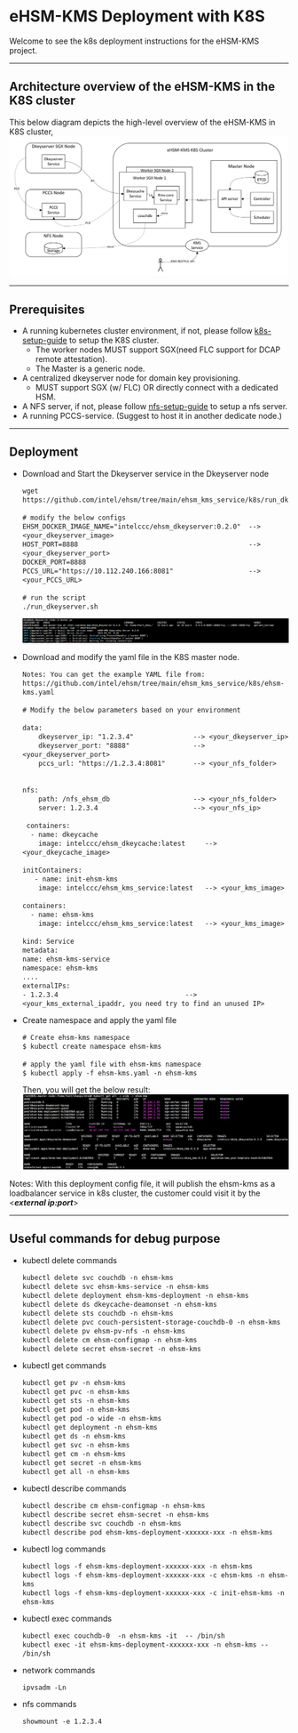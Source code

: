 # eHSM-KMS Deployment with K8S
Welcome to see the k8s deployment instructions for the eHSM-KMS project.

---

## Architecture overview of the eHSM-KMS in the K8S cluster
This below diagram depicts the high-level overview of the eHSM-KMS in K8S cluster,<br>
![ehsm-kms-in-k8s](./diagrams/ehsm-kms-in-k8s.PNG)

---

## Prerequisites
* A running kubernetes cluster environment, if not, please follow [k8s-setup-guide](k8s-setup-guide.md) to setup the K8S cluster.
    * The worker nodes MUST support SGX(need FLC support for DCAP remote attestation).
    * The Master is a generic node.
* A centralized dkeyserver node for domain key provisioning.
    * MUST support SGX (w/ FLC) OR directly connect with a dedicated HSM.
* A NFS server, if not, please follow [nfs-setup-guide](nfs-setup-guide.md) to setup a nfs server.
* A running PCCS-service. (Suggest to host it in another dedicate node.)

---

## Deployment
* Download and Start the Dkeyserver service in the Dkeyserver node

    ```Shell
    wget https://github.com/intel/ehsm/tree/main/ehsm_kms_service/k8s/run_dkeyserver.sh

    # modify the below configs
    EHSM_DOCKER_IMAGE_NAME="intelccc/ehsm_dkeyserver:0.2.0"  --> <your_dkeyserver_image>
    HOST_PORT=8888                                           --> <your_dkeyserver_port>
    DOCKER_PORT=8888
    PCCS_URL="https://10.112.240.166:8081"                   --> <your_PCCS_URL>

    # run the script
    ./run_dkeyserver.sh
    ```
    ![dkeyserver_status.png](./diagrams/dkeyserver_status.PNG)

* Download and modify the yaml file in the K8S master node.
    ```Shell
    Notes: You can get the example YAML file from:
    https://github.com/intel/ehsm/tree/main/ehsm_kms_service/k8s/ehsm-kms.yaml

    # Modify the below parameters based on your environment

    data:
        dkeyserver_ip: "1.2.3.4"               --> <your_dkeyserver_ip>
        dkeyserver_port: "8888"                --> <your_dkeyserver_port>
        pccs_url: "https://1.2.3.4:8081"       --> <your_nfs_folder>


    nfs:
        path: /nfs_ehsm_db                     --> <your_nfs_folder>
        server: 1.2.3.4                        --> <your_nfs_ip>

     containers:
      - name: dkeycache
        image: intelccc/ehsm_dkeycache:latest     --> <your_dkeycache_image>

    initContainers:
       - name: init-ehsm-kms
        image: intelccc/ehsm_kms_service:latest   --> <your_kms_image>

    containers:
      - name: ehsm-kms
        image: intelccc/ehsm_kms_service:latest   --> <your_kms_image>

    kind: Service
    metadata:
    name: ehsm-kms-service
    namespace: ehsm-kms
    ....
    externalIPs:
    - 1.2.3.4                                --> <your_kms_external_ipaddr, you need try to find an unused IP>
    ```

 * Create namespace and apply the yaml file
    ```Shell
    # Create ehsm-kms namespace
    $ kubectl create namespace ehsm-kms

    # apply the yaml file with ehsm-kms namespace
    $ kubectl apply -f ehsm-kms.yaml -n ehsm-kms
    ```

    Then, you will get the below result:<br>
    ![result-of-deployment.png](./diagrams/result-of-deployment.PNG)<br>

Notes:
With this deployment config file, it will publish the ehsm-kms as a loadbalancer service in k8s cluster, the customer could visit it by the \<***external ip:port***\><br>

---

## Useful commands for debug purpose
* kubectl delete commands
    ```Shell
    kubectl delete svc couchdb -n ehsm-kms
    kubectl delete svc ehsm-kms-service -n ehsm-kms
    kubectl delete deployment ehsm-kms-deployment -n ehsm-kms
    kubectl delete ds dkeycache-deamonset -n ehsm-kms
    kubectl delete sts couchdb -n ehsm-kms
    kubectl delete pvc couch-persistent-storage-couchdb-0 -n ehsm-kms
    kubectl delete pv ehsm-pv-nfs -n ehsm-kms
    kubectl delete cm ehsm-configmap -n ehsm-kms
    kubectl delete secret ehsm-secret -n ehsm-kms
    ```
* kubectl get commands
    ```Shell
    kubectl get pv -n ehsm-kms
    kubectl get pvc -n ehsm-kms
    kubectl get sts -n ehsm-kms
    kubectl get pod -n ehsm-kms
    kubectl get pod -o wide -n ehsm-kms
    kubectl get deployment -n ehsm-kms
    kubectl get ds -n ehsm-kms
    kubectl get svc -n ehsm-kms
    kubectl get cm -n ehsm-kms
    kubectl get secret -n ehsm-kms
    kubectl get all -n ehsm-kms
    ```
* kubectl describe commands
    ```Shell
    kubectl describe cm ehsm-configmap -n ehsm-kms
    kubectl describe secret ehsm-secret -n ehsm-kms
    kubectl describe svc couchdb -n ehsm-kms
    kubectl describe pod ehsm-kms-deployment-xxxxxx-xxx -n ehsm-kms
    ```
* kubectl log commands
    ```Shell
    kubectl logs -f ehsm-kms-deployment-xxxxxx-xxx -n ehsm-kms
    kubectl logs -f ehsm-kms-deployment-xxxxxx-xxx -c ehsm-kms -n ehsm-kms
    kubectl logs -f ehsm-kms-deployment-xxxxxx-xxx -c init-ehsm-kms -n ehsm-kms
    ```
* kubectl exec commands
    ```Shell
    kubectl exec couchdb-0  -n ehsm-kms -it  -- /bin/sh
    kubectl exec -it ehsm-kms-deployment-xxxxxx-xxx -n ehsm-kms -- /bin/sh
    ```
* network commands
    ```Shell
    ipvsadm -Ln
    ```
* nfs commands
    ```Shell
    showmount -e 1.2.3.4
    ```